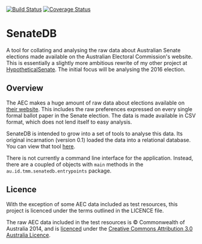 [![Build Status](https://travis-ci.org/tmccarthy/SenateDB.svg?branch=master)](https://travis-ci.org/tmccarthy/SenateDB)
[![Coverage Status](https://coveralls.io/repos/github/tmccarthy/SenateDB/badge.svg?branch=master)](https://coveralls.io/github/tmccarthy/SenateDB?branch=master)

# SenateDB

A tool for collating and analysing the raw data about Australian Senate elections made available on the 
Australian Electoral Commission's website. This is essentially a slightly more ambitious rewrite of my 
other project at [HypotheticalSenate](https://github.com/tmccarthy/HypotheticalSenate). The initial focus
will be analysing the 2016 election.

## Overview

The AEC makes a huge amount of raw data about elections available on 
[their website](http://results.aec.gov.au/20499/Website/SenateDownloadsMenu-20499-Csv.htm). This includes the raw 
preferences expressed on every single formal ballot paper in the Senate election. The data is made available in CSV 
format, which does not lend itself to easy analysis.

SenateDB is intended to grow into a set of tools to analyse this data. Its original incarnation (version 0.1) loaded the
data into a relational database. You can view that tool [here](https://github.com/tmccarthy/SenateDB/tree/v0.1).

There is not currently a command line interface for the application. Instead, there are a coupled of objects with `main`
methods in the `au.id.tmm.senatedb.entrypoints` package.

## Licence

With the exception of some AEC data included as test resources, this project is licenced under the terms outlined in 
the LICENCE file.

The raw AEC data included in the test resources is © Commonwealth of Australia 2014, and is 
[licenced](http://www.aec.gov.au/footer/Copyright.htm) under the 
[Creative Commons Attribution 3.0 Australia Licence](http://creativecommons.org/licenses/by/3.0/au/).